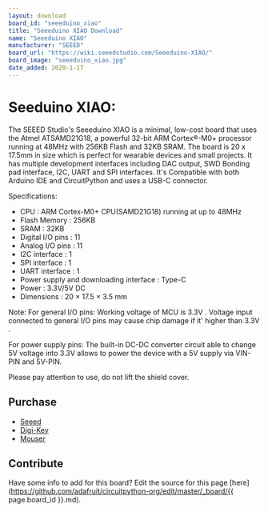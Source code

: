 ```yaml
---
layout: download
board_id: "seeeduino_xiao"
title: "Seeeduino XIAO Download"
name: "Seeeduino XIAO"
manufacturer: "SEEED"
board_url: "https://wiki.seeedstudio.com/Seeeduino-XIAO/"
board_image: "seeeduino_xiao.jpg"
date_added: 2020-1-17
---
```

# Seeduino XIAO:
The SEEED Studio's Seeeduino XIAO is a minimal, low-cost board that uses the Atmel ATSAMD21G18, a powerful 32-bit ARM Cortex®-M0+ processor running at 48MHz with 256KB Flash and 32KB SRAM.  The board is 20 x 17.5mm in size which is perfect for wearable devices and small projects. It has multiple development interfaces including DAC output, SWD Bonding pad interface, I2C, UART and SPI interfaces. It's Compatible with both Arduino IDE and CircuitPython and uses a USB-C connector.

Specifications:
* CPU : ARM Cortex-M0+ CPU(SAMD21G18) running at up to 48MHz
* Flash Memory : 256KB
* SRAM : 32KB
* Digital I/O pins : 11
* Analog I/O pins : 11
* I2C interface : 1
* SPI interface : 1
* UART interface : 1
* Power supply and downloading interface : Type-C
* Power : 3.3V/5V DC
* Dimensions : 20 × 17.5 × 3.5 mm

Note: For general I/O pins: Working voltage of MCU is 3.3V . Voltage input connected to general I/O pins may cause chip damage if it' higher than 3.3V .

For power supply pins: The built-in DC-DC converter circuit able to change 5V voltage into 3.3V allows to power the device with a 5V supply via VIN-PIN and 5V-PIN.

Please pay attention to use, do not lift the shield cover.

## Purchase
* [Seeed](https://www.seeedstudio.com/Seeeduino-XIAO-Arduino-Microcontroller-SAMD21-Cortex-M0+-p-4426.html)
* [Digi-Key](https://www.digikey.com/en/product-highlight/s/seeed/seeeduino-xiao-arduino-microcontroller-samd21-cortex-m0)
* [Mouser](https://www.mouser.com/ProductDetail/Seeed-Studio/102010328?qs=GBLSl2AkirtQWO8CTzEK9g%3D%3D)

## Contribute

Have some info to add for this board? Edit the source for this page [here](https://github.com/adafruit/circuitpython-org/edit/master/_board/{{ page.board_id }}.md).
